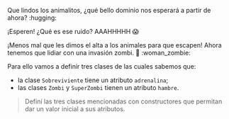 Que lindos los animalitos, ¿qué bello dominio nos esperará a partir de ahora? :hugging:

¡Esperen! ¿Qué es ese ruido? AAAHHHHH :scream:

¡Menos mal que les dimos el alta a los animales para que escapen! Ahora tenemos que lidiar con una invasión zombi. :zombie: :woman_zombie:

Para ello vamos a definir tres clases de las cuales sabemos que:

* la clase `Sobreviviente` tiene un atributo `adrenalina`;
* las clases `Zombi` y `SuperZombi` tienen un atributo  `hambre`.

> Definí las tres clases mencionadas con constructores que permitan dar un valor inicial a sus atributos.